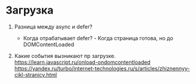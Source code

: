 # Загрузка 

1. Разница между async и defer?
    * Когда отрабатывает defer? - Когда страница готова, но до DOMContentLoaded
    
3. Какие события вызникают пр загрузке.
    https://learn.javascript.ru/onload-ondomcontentloaded
    https://yandex.ru/turbo/internet-technologies.ru/s/articles/zhiznennyy-cikl-stranicy.html
   